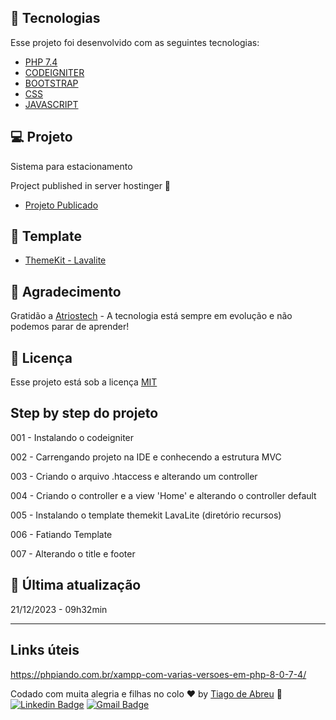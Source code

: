 ## 🚀 Tecnologias

Esse projeto foi desenvolvido com as seguintes tecnologias:

- [PHP 7.4](https://www.w3c.br/pub/Cursos/CursoHTML5/html5-web.pdf)
- [CODEIGNITER](https://codeigniter.com/)
- [BOOTSTRAP](https://getbootstrap.com/)
- [CSS](https://www.w3schools.com/css/)
- [JAVASCRIPT](https://www.javascript.com/)

## 💻 Projeto

Sistema para estacionamento

Project published in server hostinger 💜

- [Projeto Publicado](https://?)

## 🔖 Template

- [ThemeKit - Lavalite](https://github.com/ThemeKit/BootstrapAdmin) 

## 🧠 Agradecimento

Gratidão a [Atriostech](https://atriostech.com.br/) - A tecnologia está sempre em evolução e não podemos parar de aprender!


## :memo: Licença

Esse projeto está sob a licença [MIT](https://pt.wikipedia.org/wiki/Licen%C3%A7a_MIT)

## Step by step do projeto
001 - Instalando o codeigniter

002 - Carrengando projeto na IDE e conhecendo a estrutura	MVC	
	 
003 - Criando o arquivo .htaccess e alterando um controller

004 - Criando o controller e a view 'Home' e alterando o controller default

005 - Instalando o template themekit LavaLite (diretório recursos)

006 - Fatiando Template

007 - Alterando o title e footer

## 📅 Última atualização

21/12/2023 - 09h32min

---

## Links úteis
https://phpiando.com.br/xampp-com-varias-versoes-em-php-8-0-7-4/

Codado com muita alegria e filhas no colo ♥ by [Tiago de Abreu](http://atriostech.com.br/tiago/) :wave: 
[![Linkedin Badge](https://img.shields.io/badge/-tiagodeabreu-blue?style=flat-square&logo=Linkedin&logoColor=white&link=https://www.linkedin.com/in/tiago-de-abreu-8020b5b1/)](https://www.linkedin.com/in/tiago-de-abreu-8020b5b1/)
[![Gmail Badge](https://img.shields.io/badge/-devtiagoabreu@gmail.com-c14438?style=flat-square&logo=Gmail&logoColor=white&link=mailto:devtiagoabreu@gmail.com)](mailto:devtiagoabreu@gmail.com)







